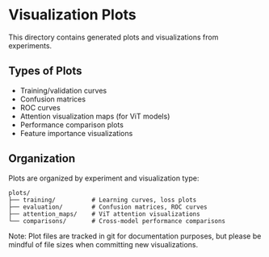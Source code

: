 # Visualization Plots

This directory contains generated plots and visualizations from experiments.

## Types of Plots

- Training/validation curves
- Confusion matrices
- ROC curves
- Attention visualization maps (for ViT models)
- Performance comparison plots
- Feature importance visualizations

## Organization

Plots are organized by experiment and visualization type:

```
plots/
├── training/          # Learning curves, loss plots
├── evaluation/        # Confusion matrices, ROC curves
├── attention_maps/    # ViT attention visualizations
└── comparisons/       # Cross-model performance comparisons
```

Note: Plot files are tracked in git for documentation purposes, but please be mindful of file sizes when committing new visualizations.
